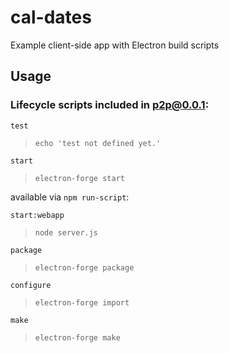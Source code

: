 # cal-dates
Example client-side app with Electron build scripts

## Usage  

### Lifecycle scripts included in p2p@0.0.1:

`test`  
> `echo 'test not defined yet.'`  

`start`
> `electron-forge start`  

available via `npm run-script`:

`start:webapp`
> `node server.js`  

`package`
> `electron-forge package`  

`configure`
> `electron-forge import`

`make`
> `electron-forge make`  